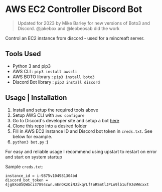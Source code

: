 # AWS EC2 Controller Discord Bot
>Updated for 2023 by Mike Barley for new versions of Boto3 and Discord. @jakebox and @leobeosab did the work

Control an EC2 instance from discord - used for a mincreaft server.

## Tools Used
* Python 3 and pip3
* AWS CLI : `pip3 install awscli `
* AWS BOTO library : ` pip3 install boto3 `
* Discord Bot library : ` pip3 install discord `

## Usage | Installation
1. Install and setup the required tools above
2. Setup AWS CLI with `aws configure`
3. Go to Discord's developer site and setup a bot [here](https://discordapp.com/developers)
4. Clone this repo into a desired folder
5. Fill in AWS EC2 instance ID and Discord bot token in `creds.txt`. See below for example.
7. `python3 bot.py` :)

For easy and reliable usage I recommend using upstart to restart on error and start on system startup

Sample ```creds.txt```:

```buildoutcfg
instance_id = i-9875v104981304bd
discord_bot_token = 4jg8XoU5QWGci37894cwn.mEnOKzOiNJikqrLf!oRSmtlJPLo9lb1uf9JsWWcxxt
```
